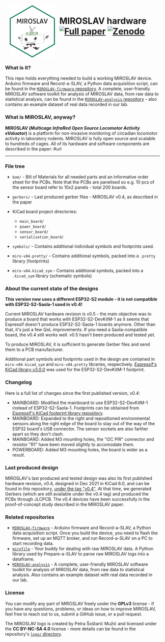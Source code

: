 <img src="logo/hexsticker.png" height="170" align="left" hspace=15></img>
<br> MIROSLAV hardware <br>
[![Full paper](https://img.shields.io/badge/Full%20paper-10.1101%2F2024.06.25.600592-%23B12929)](https://doi.org/10.1101/2024.06.25.600592) [![Zenodo](https://img.shields.io/badge/Zenodo-10.5281%2Fzenodo.11659494-%230F81C2)](https://doi.org/10.5281/zenodo.11659494) <br clear="left"/>
========

### What is it?

This repo holds everything needed to build a working MIROSLAV device. Arduino firmware and Record-a-SLAV, a Python data acquisition script, can be found in the [`MIROSLAV-firmware` repository](https://github.com/davorvr/MIROSLAV-firmware). A complete, user-friendly MIROSLAV software toolkit for analysis of MIROSLAV data, from raw data to statistical analysis, can be found in the [`MIROSLAV-analysis` repository](https://github.com/davorvr/MIROSLAV-analysis) - also contains an example dataset of real data recorded in our lab.

### What is MIROSLAV, anyway?

**MIROSLAV (_Multicage InfraRed Open Source Locomotor Activity eValuator_)** is a platform for non-invasive monitoring of circadian locomotor activity in laboratory rodents. MIROSLAV is fully open source and scalable to hundreds of cages. All of its hardware and software components are described in the paper: #url

***

### File tree

- `bom/` - Bill of Materials for all needed parts and an informative order sheet for the PCBs. Note that the PCBs are panelised so e.g. 10 pcs of the sensor board refer to 10x2 panels - total 200 boards.

- `gerbers/` - Last produced gerber files - MIROSLAV v0.4, as described in the paper

- KiCad board project directories:
  - `main_board/`
  - `power_board/`
  - `sensor_board/`
  - `serialization_board/`

- `symbols/` - Contains additional individual symbols and footprints used.

- `miro-v04.pretty/` - Contains additional symbols, packed into a `.pretty` library (footprints)

- `miro-v04.kicad_sym` - Contains additional symbols, packed into a `.kicad_sym` library (schematic symbols)

### About the current state of the designs

**This version now uses a different ESP32-S2 module - it is not compatible with ESP32-S2-Saola-1 used in v0.4!**

Current MIROSLAV hardware revision is v0.5 - the main objective was to produce a board that works with ESP32-S2-DevKitM-1 as it seems that Espressif doesn't produce ESP32-S2-Saola-1 boards anymore. Other than that, it's just a few QoL improvements. If you need a Saola-compatible board, the v0.4 still works well. v0.5 hasn't been produced and tested yet.

To produce MIROSLAV, it is sufficient to generate Gerber files and send them to a PCB manufacturer.

Additional part symbols and footprints used in the design are contained in `miro-v04.kicad_sym` and `miro-v04.pretty` libraries, respectively. [Espressif's KiCad library v3.0.0](https://github.com/espressif/kicad-libraries) was used for the ESP32-S2-DevKitM-1 footprint.

### Changelog

Here is a full list of changes since the first published version, v0.4:

* MAINBOARD: Modified the mainboard to use ESP32-S2-DevKitM-1 instead of ESP32-S2-Saola-1. Footprints can be obtained from [Espressif's KiCad footprint library repository](https://github.com/espressif/kicad-libraries).
* MAINBOARD: Expanded to the right and repositioned environmental sensors along the right edge of the board to stay out of the way of the ESP32 board's USB connector. The sensor sockets are also farther apart so they don't clash.
* MAINBOARD: Added M3 mounting holes, the "I2C PIR" connector and resistor "R1" have been moved slightly to accomodate them.
* POWERBOARD: Added M3 mounting holes, the board is wider as a result.

### Last produced design

MIROSLAV's last produced and tested design was also its first published hardware revision, v0.4, designed in Dec 2021 in KiCad 6.0, and can be found in this repository, [under the tag "v0.4"](https://github.com/davorvr/MIROSLAV-hardware/tree/v0.4). At that time, we generated Gerbers (which are still available under the v0.4 tag) and produced the PCBs through JLCPCB. The v0.4 devices have been successfully in the proof-of-concept study described in the MIROSLAV paper.

### Related repositories

* [`MIROSLAV-firmware`](https://github.com/davorvr/MIROSLAV-firmware) - Arduino firmware and Record-a-SLAV, a Python data acquisition script. Once you build the device, you need to flash the firmware, set up an MQTT broker, and run Record-a-SLAV on a PC to start recording data.
* [`mirofile`](https://github.com/davorvr/mirofile) - Your buddy for dealing with raw MIROSLAV data. A Python library used by Prepare-a-SLAV to parse raw MIROSLAV logs into a dataframe.
* [`MIROSLAV-analysis`](https://github.com/davorvr/MIROSLAV-analysis) - A complete, user-friendly MIROSLAV software toolkit for analysis of MIROSLAV data, from raw data to statistical analysis. Also contains an example dataset with real data recorded in our lab.

### License

You can modify any part of MIROSLAV freely under the **GPLv3** license - if you have any questions, problems, or ideas on how to improve MIROSLAV, feel free to reach out to us, submit a GitHub issue, or a pull request.

The MIROSLAV logo is created by Petra Šoštarić Mužić and licensed under the **CC BY-NC-SA 4.0** license - more details can be found in the repository's [`logo/` directory](logo/).
